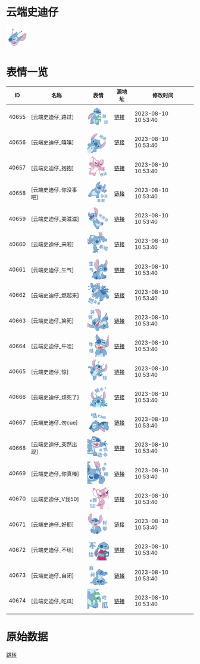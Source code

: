 # 云端史迪仔

<img src="./cover.png" height="60" alt="cover" />

# 表情一览

|ID|名称|表情|源地址|修改时间|
|----|----|----|----|----|
|40655|[云端史迪仔_路过]|<img src="./pic/040655_%5B云端史迪仔_路过%5D.png" height="60" alt="路过"/>|[链接](https://i0.hdslb.com/bfs/garb/6b2289b74974183d9e7ad663913f659f375dc8b9.png)|2023-08-10 10:53:40|
|40656|[云端史迪仔_嘻嘻]|<img src="./pic/040656_%5B云端史迪仔_嘻嘻%5D.png" height="60" alt="嘻嘻"/>|[链接](https://i0.hdslb.com/bfs/garb/e1d14662f31aa64b8d1e74913d543c4a2ce60591.png)|2023-08-10 10:53:40|
|40657|[云端史迪仔_抱抱]|<img src="./pic/040657_%5B云端史迪仔_抱抱%5D.png" height="60" alt="抱抱"/>|[链接](https://i0.hdslb.com/bfs/garb/61009377ccce5f22984ef1b653895a242ec7a452.png)|2023-08-10 10:53:40|
|40658|[云端史迪仔_你没事吧]|<img src="./pic/040658_%5B云端史迪仔_你没事吧%5D.png" height="60" alt="你没事吧"/>|[链接](https://i0.hdslb.com/bfs/garb/972dfc7d59093a4d847a970b15910fcbae46febf.png)|2023-08-10 10:53:40|
|40659|[云端史迪仔_美滋滋]|<img src="./pic/040659_%5B云端史迪仔_美滋滋%5D.png" height="60" alt="美滋滋"/>|[链接](https://i0.hdslb.com/bfs/garb/b0629ef116321c02a2686a3a726ae368be95529f.png)|2023-08-10 10:53:40|
|40660|[云端史迪仔_来啦]|<img src="./pic/040660_%5B云端史迪仔_来啦%5D.png" height="60" alt="来啦"/>|[链接](https://i0.hdslb.com/bfs/garb/acefbaaad63385e22463808fdf32a3c55ffc3b99.png)|2023-08-10 10:53:40|
|40661|[云端史迪仔_生气]|<img src="./pic/040661_%5B云端史迪仔_生气%5D.png" height="60" alt="生气"/>|[链接](https://i0.hdslb.com/bfs/garb/465e5887a5b745daa2b7906cc41b46c3c8dea19c.png)|2023-08-10 10:53:40|
|40662|[云端史迪仔_燃起来]|<img src="./pic/040662_%5B云端史迪仔_燃起来%5D.png" height="60" alt="燃起来"/>|[链接](https://i0.hdslb.com/bfs/garb/e85183ec01cd9c00bc552a99ce07d1b32ebafc25.png)|2023-08-10 10:53:40|
|40663|[云端史迪仔_笑死]|<img src="./pic/040663_%5B云端史迪仔_笑死%5D.png" height="60" alt="笑死"/>|[链接](https://i0.hdslb.com/bfs/garb/43fe09a1840a7c81aad3a3bd7d50907b89608566.png)|2023-08-10 10:53:40|
|40664|[云端史迪仔_牛哇]|<img src="./pic/040664_%5B云端史迪仔_牛哇%5D.png" height="60" alt="牛哇"/>|[链接](https://i0.hdslb.com/bfs/garb/25855e0db48190c8d5fd7688f9a24b18a9daec2b.png)|2023-08-10 10:53:40|
|40665|[云端史迪仔_惊]|<img src="./pic/040665_%5B云端史迪仔_惊%5D.png" height="60" alt="惊"/>|[链接](https://i0.hdslb.com/bfs/garb/5826ef7104cd541a0faa876afeafad4706f9cf52.png)|2023-08-10 10:53:40|
|40666|[云端史迪仔_烦死了]|<img src="./pic/040666_%5B云端史迪仔_烦死了%5D.png" height="60" alt="烦死了"/>|[链接](https://i0.hdslb.com/bfs/garb/1f66424f53f3e3755cd99174ee9dbe941fd2513c.png)|2023-08-10 10:53:40|
|40667|[云端史迪仔_勿cue]|<img src="./pic/040667_%5B云端史迪仔_勿cue%5D.png" height="60" alt="勿cue"/>|[链接](https://i0.hdslb.com/bfs/garb/f2225bd50f53674b947dd23b2e60720f6374c376.png)|2023-08-10 10:53:40|
|40668|[云端史迪仔_突然出现]|<img src="./pic/040668_%5B云端史迪仔_突然出现%5D.png" height="60" alt="突然出现"/>|[链接](https://i0.hdslb.com/bfs/garb/087343de1fedef9c137e3967c7f3ba329b3070f7.png)|2023-08-10 10:53:40|
|40669|[云端史迪仔_你真棒]|<img src="./pic/040669_%5B云端史迪仔_你真棒%5D.png" height="60" alt="你真棒"/>|[链接](https://i0.hdslb.com/bfs/garb/bd65afe4b11ec85c87a39998dfc129f4d8c0d074.png)|2023-08-10 10:53:40|
|40670|[云端史迪仔_V我50]|<img src="./pic/040670_%5B云端史迪仔_V我50%5D.png" height="60" alt="V我50"/>|[链接](https://i0.hdslb.com/bfs/garb/735927996d743cb59bfdf80c3177ac9c5cfcb584.png)|2023-08-10 10:53:40|
|40671|[云端史迪仔_好耶]|<img src="./pic/040671_%5B云端史迪仔_好耶%5D.png" height="60" alt="好耶"/>|[链接](https://i0.hdslb.com/bfs/garb/2e2ab71bbceecf62ce6dcac68a5dfbf48d24683f.png)|2023-08-10 10:53:40|
|40672|[云端史迪仔_不给]|<img src="./pic/040672_%5B云端史迪仔_不给%5D.png" height="60" alt="不给"/>|[链接](https://i0.hdslb.com/bfs/garb/417104a43a4be3a7909944112fa678bda59da0c4.png)|2023-08-10 10:53:40|
|40673|[云端史迪仔_自闭]|<img src="./pic/040673_%5B云端史迪仔_自闭%5D.png" height="60" alt="自闭"/>|[链接](https://i0.hdslb.com/bfs/garb/c8beeeb81954e90c99e6e7a66bd45449468ea35d.png)|2023-08-10 10:53:40|
|40674|[云端史迪仔_吃瓜]|<img src="./pic/040674_%5B云端史迪仔_吃瓜%5D.png" height="60" alt="吃瓜"/>|[链接](https://i0.hdslb.com/bfs/garb/c0755633602a8899774ea8c2a63feb76839ea7e7.png)|2023-08-10 10:53:40|

# 原始数据

[跳转](./raw.json)

